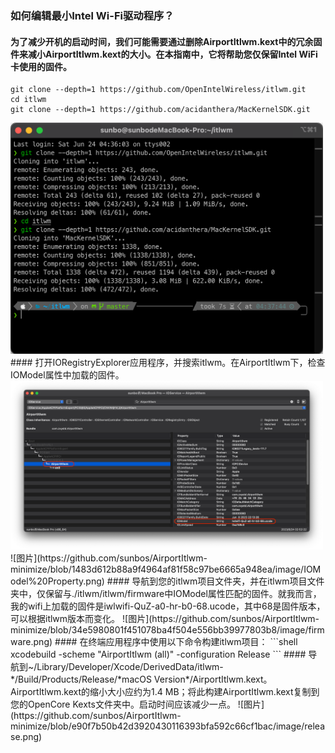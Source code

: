 ### 如何编辑最小Intel Wi-Fi驱动程序？
#### 为了减少开机的启动时间，我们可能需要通过删除AirportItlwm.kext中的冗余固件来减小AirportItlwm.kext的大小。在本指南中，它将帮助您仅保留Intel WiFi卡使用的固件。
```shell
git clone --depth=1 https://github.com/OpenIntelWireless/itlwm.git
cd itlwm
git clone --depth=1 https://github.com/acidanthera/MacKernelSDK.git
```
<img src="/image/download.png" width="500">
#### 打开IORegistryExplorer应用程序，并搜索itlwm。在AirportItlwm下，检查IOModel属性中加载的固件。
<img src="/image/IOModel%20Property.png" width="500">
![图片](https://github.com/sunbos/AirportItlwm-minimize/blob/1483d612b88a9f4964af81f58c97be6665a948ea/image/IOModel%20Property.png)
#### 导航到您的itlwm项目文件夹，并在itlwm项目文件夹中，仅保留与./itlwm/itlwm/firmware中IOModel属性匹配的固件。就我而言，我的wifi上加载的固件是iwlwifi-QuZ-a0-hr-b0-68.ucode，其中68是固件版本，可以根据itlwm版本而变化。
![图片](https://github.com/sunbos/AirportItlwm-minimize/blob/34e5980801f451078ba4f504e556bb39977803b8/image/firmware.png)
#### 在终端应用程序中使用以下命令构建itlwm项目：
```shell
xcodebuild -scheme "AirportItlwm (all)" -configuration Release
```
#### 导航到~/Library/Developer/Xcode/DerivedData/itlwm-*/Build/Products/Release/*macOS Version*/AirportItlwm.kext。<br>AirportItlwm.kext的缩小大小应约为1.4 MB；将此构建AirportItlwm.kext复制到您的OpenCore Kexts文件夹中。启动时间应该减少一点。
![图片](https://github.com/sunbos/AirportItlwm-minimize/blob/e90f7b50b42d3920430116393bfa592c66cf1bac/image/release.png)
